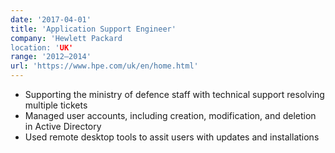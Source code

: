 ```yaml
---
date: '2017-04-01'
title: 'Application Support Engineer'
company: 'Hewlett Packard
location: 'UK'
range: '2012–2014'
url: 'https://www.hpe.com/uk/en/home.html'
---
```


- Supporting the ministry of defence staff with technical support resolving multiple tickets
- Managed user accounts, including creation, modification, and deletion in Active Directory
- Used remote desktop tools to assit users with updates and installations
